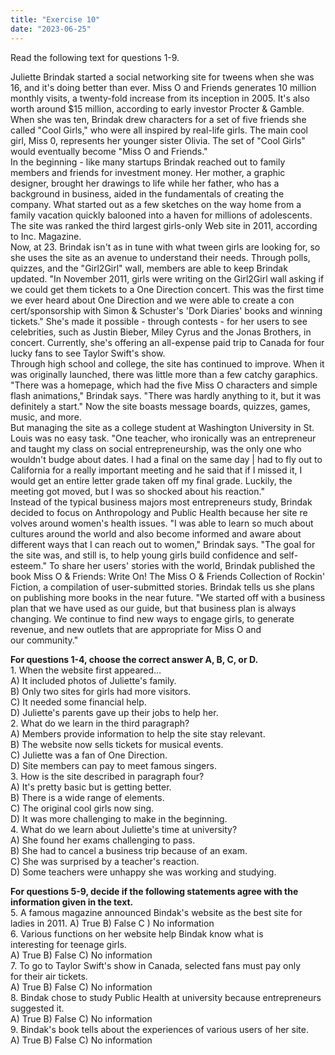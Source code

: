 ```yaml
---
title: "Exercise 10"
date: "2023-06-25"
---
```


Read the following text for questions 1-9.

Juliette Brindak started a social networking site for tweens when she was 16, and it's doing better than ever. Miss O and Friends generates 10 million monthly visits, a twenty-fold increase from its inception in 2005. It's also worth around $15 million, according to early investor Procter & Gamble. When she was ten, Brindak drew characters for a set of five friends she called "Cool Girls," who were all inspired by real-life girls. The main cool girl, Miss 0, represents her younger sister Olivia. The set of "Cool Girls" would eventually become "Miss O and Friends."  
In the beginning - like many startups Brindak reached out to family members and friends for investment money. Her mother, a graphic designer, brought her drawings to life while her father, who has a background in business, aided in the fundamentals of creating the company. What started out as a few sketches on the way home from a family vacation quickly balooned into a haven for millions of adolescents. The site was ranked the third largest girls-only Web site in 2011, according to Inc. Magazine.  
Now, at 23. Brindak isn't as in tune with what tween girls are looking for, so she uses the site as an avenue to understand their needs. Through polls, quizzes, and the "Girl2Girl" wall, members are able to keep Brindak updated. "In November 2011, girls were writing on the Girl2Girl wall asking if we could get them tickets to a One Direction concert. This was the first time we ever heard about One Direction and we were able to create a con cert/sponsorship with Simon & Schuster's 'Dork Diaries' books and winning tickets." She's made it possible - through contests - for her users to see celebrities, such as Justin Bieber, Miley Cyrus and the Jonas Brothers, in concert. Currently, she's offering an all-expense paid trip to Canada for four lucky fans to see Taylor Swift's show.  
Through high school and college, the site has continued to improve. When it was originally launched, there was little more than a few catchy garaphics. "There was a homepage, which had the five Miss O characters and simple flash animations," Brindak says. "There was hardly anything to it, but it was definitely a start." Now the site boasts message boards, quizzes, games, music, and more.  
But managing the site as a college student at Washington University in St. Louis was no easy task. "One teacher, who ironically was an entrepreneur and taught my class on social entrepreneurship, was the only one who wouldn't budge about dates. I had a final on the same day | had to fly out to California for a really important meeting and he said that if I missed it, I would get an entire letter grade taken off my final grade. Luckily, the meeting got moved, but I was so shocked about his reaction."  
Instead of the typical business majors most entrepreneurs study, Brindak decided to focus on Anthropology and Public Health because her site re volves around women's health issues. "I was able to learn so much about cultures around the world and also become informed and aware about different ways that I can reach out to women," Brindak says. "The goal for the site was, and still is, to help young girls build confidence and self-esteem." To share her users' stories with the world, Brindak published the book Miss O & Friends: Write On! The Miss O & Friends Collection of Rockin' Fiction, a compilation of user-submitted stories. Brindak tells us she plans on publishing more books in the near future. "We started off with a business plan that we have used as our guide, but that business plan is always changing. We continue to find new ways to engage girls, to generate revenue, and new outlets that are appropriate for Miss O and  
our community."

**For questions 1-4, choose the correct answer A, B, C, or D.**  
1\. When the website first appeared…  
A) It included photos of Juliette's family.  
B) Only two sites for girls had more visitors.  
C) It needed some financial help.  
D) Juliette's parents gave up their jobs to help her.  
2\. What do we learn in the third paragraph?  
A) Members provide information to help the site stay relevant.  
B) The website now sells tickets for musical events.  
C) Juliette was a fan of One Direction.  
D) Site members can pay to meet famous singers.  
3\. How is the site described in paragraph four?  
A) It's pretty basic but is getting better.  
B) There is a wide range of elements.  
C) The original cool girls now sing.  
D) It was more challenging to make in the beginning.  
4\. What do we learn about Juliette's time at university?  
A) She found her exams challenging to pass.  
B) She had to cancel a business trip because of an exam.  
C) She was surprised by a teacher's reaction.  
D) Some teachers were unhappy she was working and studying.

**For questions 5-9, decide if the following statements agree with the  
information given in the text.**  
5\. A famous magazine announced Bindak's website as the best site for ladies in 2011. 
A) True B) False C ) No information  
6\. Various functions on her website help Bindak know what is  
interesting for teenage girls.  
A) True B) False C) No information  
7\. To go to Taylor Swift's show in Canada, selected fans must pay only  
for their air tickets.  
A) True B) False C) No information  
8\. Bindak chose to study Public Health at university because entrepreneurs suggested it.  
A) True B) False C) No information  
9\. Bindak's book tells about the experiences of various users of her site.  
A) True B) False C) No information
